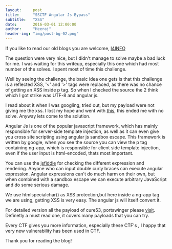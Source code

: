 ```yaml
---
layout:     post
title:      "SSCTF Angular Js Bypass"
subtitle:   "XSS"
date:       2016-03-01 12:00:00
author:     "Heeraj"
header-img: "img/post-bg-02.png"
---
```

<script type='text/javascript' src='//eclkmpbn.com/adServe/banners?tid=98477_161886_3&type=footer&size=468x60'></script>
<p> If you like to read our old blogs you are welcome, <a href="http://heeraj123.wordpress.com">I4INFO</a> </p>

<p>The question were very nice, but I didn't manage to solve maybe a bad luck for me. I was waiting for this writeup, especially
this one which had most number of the solves. I spent most of time this challenge.</p>

<p>Well by seeing the challenge, the basic idea one gets is that this challenge is a reflected XSS, '<' and '>' tags were replaced, as there was no chance of getting an XSS inside p tag. So when I checked the source the 2 think which I got strike was UTF-8 and angular js.</p>

<p>I read about it when I was googling, tried out, but my payload were not giving me the xss. I lost my hope and went with <a href="http://htmlpurifier.org/live/smoketests/xssAttacks.php">this</a>, this ended me with no solve. Anyway lets come to the solution.</p>

<p>Angular Js is one of the popular javascript framework, which has mainly responsible for server-side template injection, as well as 
it can even give you cross site scripting using angular js sandbox escape. This framework is written by google, when you see the source 
you can view the p tag containing ng-app, which is responsible for client side template injection, even if the user input is html-encoded, thats most important.</p>

<p>You can use the <a href="http://jsfiddle.net/2zs2yv7o/">jsfiddle</a> for checking the different expression and rendering. Anyone who can input double curly braces can execute angular expression. Angular expressions can't do much harm on their own, but when combined with a sandbox escape we can execute arbitrary JavaScript and do some serious damage.</p>

<p>We use htmlspecialchar() as XSS protection,but here inside a ng-app tag we are using, getting XSS is very easy. The angular js will itself convert it.</p>

<p>For detailed version all the payload of cure53, portswinger please <a href="http://blog.portswigger.net/2016/01/xss-without-html-client-side-template.html">visit</a>. Definetly a must read one, it covers many payloads that you can try.</p>

<p>Every CTF gives you more information, especially these CTF's , I happy that very new vulnerability has been used in CTF.</p>

<p>Thank you for reading the blog! </p>
